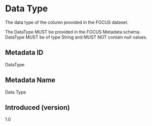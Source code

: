 # Data Type

The data type of the column provided in the FOCUS dataset.

The DataType MUST be provided in the FOCUS Metadata schema. DataType MUST be of type String and MUST NOT contain null values.

## Metadata ID

DataType

## Metadata Name

Data Type

## Introduced (version)

1.0
